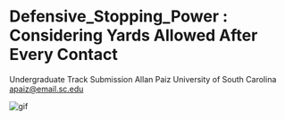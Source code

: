 # Defensive_Stopping_Power : Considering Yards Allowed After Every Contact

Undergraduate Track Submission
Allan Paiz
University of South Carolina
apaiz@email.sc.edu

![gif](https://raw.githubusercontent.com/allanpaiz/Defensive_Stopping_Power/main/code/PCS_example.gif)
